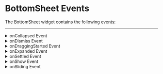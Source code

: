 
BottomSheet Events
==================

The BottomSheet widget contains the following events:

* * *

<details close markdown="block"><summary>onCollapsed Event</summary>

* * *

This event is called when you need to collapse a BottomSheet from its peek height.

### Syntax

```

onCollapsed
```

### Example

```

//Sample code to set onCollapsed event callback for a BottomSheet widget.

frmBottomSheet.myBottomSheet.onCollapsed=onCollapseCallBack;

function onCollapseCallBack()
{
	//Write your logic here
}
```

**Platform Availability**

*   Android

* * *

</details>
<details close markdown="block"><summary>onDismiss Event</summary>

* * *

This event is called when you need to dismiss a BottomSheet from the screen.

### Syntax

```

onDismiss
```

### Example

```

//Sample code to set onDismiss event callback for a BottomSheet widget.

frmBottomSheet.myBottomSheet.onDismiss=onDismissCallBack;

function onDismissCallBack()
{
	//Write your logic here
}
```

**Platform Availability**

*   Android

* * *

</details>
<details close markdown="block"><summary>onDraggingStarted Event</summary>

* * *

This event is called when you need to start dragging a BottomSheet to an Expanded or Collapsed state.

### Syntax

```

onDraggingStarted
```

### Example

```

//Sample code to set onDraggingStarted event callback for a BottomSheet widget.

frmBottomSheet.myBottomSheet.onDraggingStarted=onDraggingStartedCallBack;

function onDraggingStartedCallBack()
{
	//Write your logic here
}
```

**Platform Availability**

*   Android

* * *

</details>
<details close markdown="block"><summary>onExpanded Event</summary>

* * *

This event is called when a BottomSheet reaches its fully expanded state.

### Syntax

```

onExpanded
```

### Example

```

//Sample code to set onExpanded event callback for a BottomSheet widget.

frmBottomSheet.myBottomSheet.onExpanded=onExpandCallBack;

function onExpandCallBack()
{
	//Write your logic here
}
```

**Platform Availability**

*   Android

* * *

</details>
<details close markdown="block"><summary>onSettled Event</summary>

* * *

This event is called when a BottomSheet is at peek height, is expanded, or is dismissed.

### Syntax

```

onSettled
```

### Example

```

//Sample code to set onSettled event callback for a BottomSheet widget.

frmBottomSheet.myBottomSheet.onSettled=onSettledCallBack;

function onSettledCallBack()
{
	//Write your logic here
}
```

**Platform Availability**

*   Android

* * *

</details>
<details close markdown="block"><summary>onShow Event</summary>

* * *

This event is called when you need a BottomSheet to be displayed on the screen.

### Syntax

```

onShow
```

### Example

```

//Sample code to set onShow event callback for a BottomSheet widget.

frmBottomSheet.myBottomSheet.onShow=onShowCallBack;

function onShowCallBack()
{
	//Write your logic here
}
```

**Platform Availability**

*   Android

* * *

</details>
<details close markdown="block"><summary>onSliding Event</summary>

* * *

This event is called when a BottomSheet slides in/out of view.

### Syntax

```

onSliding
```

### Example

```

//Sample code to set onSliding event callback for a BottomSheet widget.

frmBottomSheet.myBottomSheet.onSliding=onSlidingCallBack;

function onSlidingCallBack(offset)
{
	//Write your logic here
}
```

**Platform Availability**

*   Android

* * *
</details>

